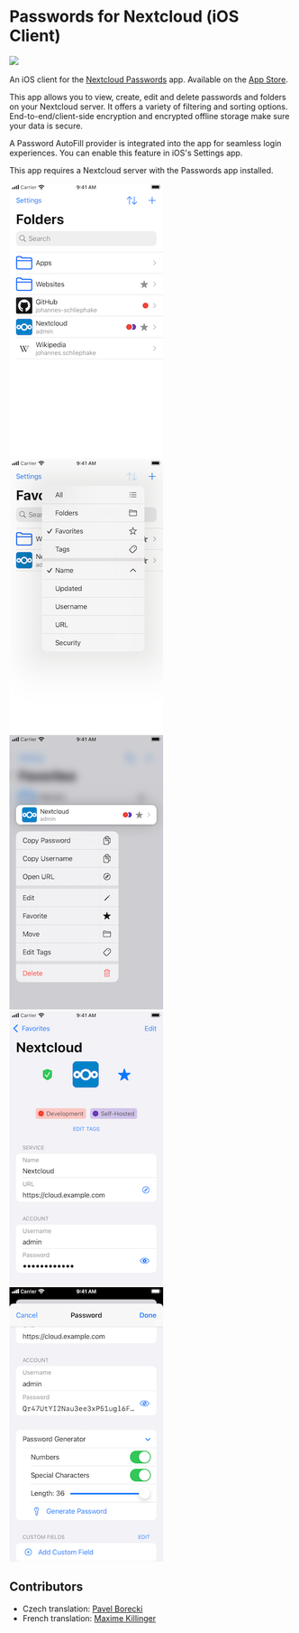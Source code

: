 # Passwords for Nextcloud (iOS Client)

![](https://raw.githubusercontent.com/johannes-schliephake/nextcloud-passwords-ios/main/AppIcon@1x.png)

An iOS client for the [Nextcloud Passwords](https://git.mdns.eu/nextcloud/passwords) app. Available on the [App Store](https://apps.apple.com/app/id1546212226).

This app allows you to view, create, edit and delete passwords and folders on your Nextcloud server. It offers a variety of filtering and sorting options. End-to-end/client-side encryption and encrypted offline storage make sure your data is secure.

A Password AutoFill provider is integrated into the app for seamless login experiences. You can enable this feature in iOS's Settings app.

This app requires a Nextcloud server with the Passwords app installed.

![](https://raw.githubusercontent.com/johannes-schliephake/nextcloud-passwords-ios/main/Snapshot/Screenshots/en-US/iPhone%20SE%20(2nd%20generation)-1-scaled.png) ![](https://raw.githubusercontent.com/johannes-schliephake/nextcloud-passwords-ios/main/Snapshot/Screenshots/en-US/iPhone%20SE%20(2nd%20generation)-2-scaled.png) ![](https://raw.githubusercontent.com/johannes-schliephake/nextcloud-passwords-ios/main/Snapshot/Screenshots/en-US/iPhone%20SE%20(2nd%20generation)-3-scaled.png) ![](https://raw.githubusercontent.com/johannes-schliephake/nextcloud-passwords-ios/main/Snapshot/Screenshots/en-US/iPhone%20SE%20(2nd%20generation)-4-scaled.png) ![](https://raw.githubusercontent.com/johannes-schliephake/nextcloud-passwords-ios/main/Snapshot/Screenshots/en-US/iPhone%20SE%20(2nd%20generation)-5-scaled.png)

## Contributors
- Czech translation: [Pavel Borecki](https://github.com/p-bo)
- French translation: [Maxime Killinger](https://github.com/maxime-killinger)
